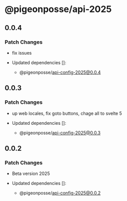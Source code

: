 # @pigeonposse/api-2025

## 0.0.4

### Patch Changes

- fix issues

- Updated dependencies []:
  - @pigeonposse/api-config-2025@0.0.4

## 0.0.3

### Patch Changes

- up web locales, fix goto buttons, chage all to svelte 5

- Updated dependencies []:
  - @pigeonposse/api-config-2025@0.0.3

## 0.0.2

### Patch Changes

- Beta version 2025

- Updated dependencies []:
  - @pigeonposse/api-config-2025@0.0.2
